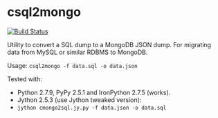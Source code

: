 # csql2mongo
[![Build Status](https://travis-ci.org/stpettersens/csql2mongo.svg?branch=master)](https://travis-ci.org/stpettersens/csql2mongo) 
<!--[![Build status](https://ci.appveyor.com/api/projects/status/github/stpettersens/cmongo2sql?branch=master&svg=true)](https://ci.appveyor.com/project/stpettersens/cmongo2sql)-->

Utility to convert a SQL dump to a MongoDB JSON dump.
For migrating data from MySQL or similar RDBMS to MongoDB.

Usage: `csql2mongo -f data.sql -o data.json`

Tested with:
* Python 2.7.9, PyPy 2.5.1 and IronPython 2.7.5 (works).
* Jython 2.5.3 (use Jython tweaked version): 
* `jython cmongo2sql.jy.py -f data.json -o data.sql`
